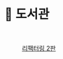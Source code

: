 # 📓 도서관

<figure><img src=".gitbook/assets/리팩터링 2판.jpeg" alt=""><figcaption><p><a href="refactoring/">리팩터링 2판</a></p></figcaption></figure>
